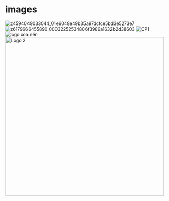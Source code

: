 # images

![z4594049033044_01e6048e49b35a97dcfce5bd3e5273e7](https://github.com/xgdieu/images/assets/7147826/a618aaaf-55f8-44f7-9cc8-10e54ed96d0d)
![z6179666455890_00032252534806f3986a1632b2d38603](https://github.com/user-attachments/assets/127f0ce5-491c-4238-8671-5c6d659be84d)
![CP1](https://github.com/user-attachments/assets/d5834e49-e3bb-4859-a870-acf84f4ef3eb)
![logo xoá nền](https://github.com/user-attachments/assets/8f84dec1-f09d-49fe-9dad-263fb9cd12c1)
<img width="498" alt="Logo 2" src="https://github.com/user-attachments/assets/19e22932-f51e-4ca7-8ea8-751ce7332c1e" />
